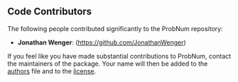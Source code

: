 ## Code Contributors

The following people contributed significantly to the ProbNum repository:

- **Jonathan Wenger**: (https://github.com/JonathanWenger)


If you feel like you have made substantial contributions to ProbNum, contact the maintainers of the package. Your name will then be added to the [authors](https://github.com/probabilistic-numerics/probnum/blob/master/AUTHORS.md)
file and to the [license](https://github.com/probabilistic-numerics/probnum/blob/master/LICENSE.txt).